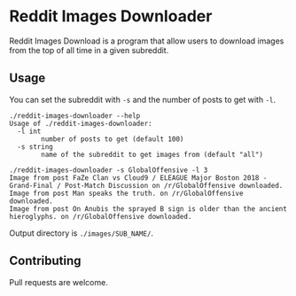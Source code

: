 # Reddit Images Downloader

Reddit Images Download is a program that allow users to download images from the top of all time in a given subreddit.

## Usage
You can set the subreddit with `-s` and the number of posts to get with `-l`.
```shell script
./reddit-images-downloader --help
Usage of ./reddit-images-downloader:
  -l int
        number of posts to get (default 100)
  -s string
        name of the subreddit to get images from (default "all")
```

```shell script
./reddit-images-downloader -s GlobalOffensive -l 3
Image from post FaZe Clan vs Cloud9 / ELEAGUE Major Boston 2018 - Grand-Final / Post-Match Discussion on /r/GlobalOffensive downloaded.
Image from post Man speaks the truth. on /r/GlobalOffensive downloaded.
Image from post On Anubis the sprayed B sign is older than the ancient hieroglyphs. on /r/GlobalOffensive downloaded.
```

Output directory is `./images/SUB_NAME/`.
## Contributing
Pull requests are welcome.